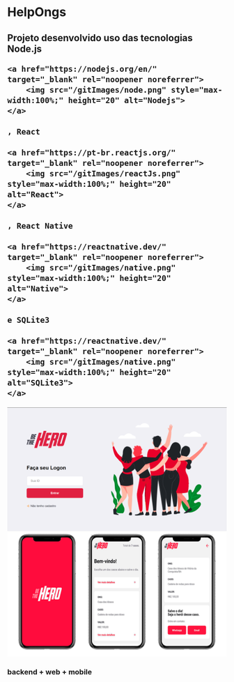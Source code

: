 <h1> HelpOngs </h1>

<h2> Projeto desenvolvido uso das tecnologias
    Node.js

    <a href="https://nodejs.org/en/" target="_blank" rel="noopener noreferrer">
        <img src="/gitImages/node.png" style="max-width:100%;" height="20" alt="Nodejs">
    </a>

    , React

    <a href="https://pt-br.reactjs.org/" target="_blank" rel="noopener noreferrer">
        <img src="/gitImages/reactJs.png" style="max-width:100%;" height="20" alt="React">
    </a>

    , React Native

    <a href="https://reactnative.dev/"  target="_blank" rel="noopener noreferrer">
        <img src="/gitImages/native.png" style="max-width:100%;" height="20" alt="Native">
    </a>

    e SQLite3

    <a href="https://reactnative.dev/"  target="_blank" rel="noopener noreferrer">
        <img src="/gitImages/native.png" style="max-width:100%;" height="20" alt="SQLite3">
    </a>

</h2>

<img src="/gitImages/loginScreen.png" style="max-width:100%;" alt="Login">
<img src="/gitImages/appScreens.png" style="max-width:100%;" alt="app">

<h3> backend + web + mobile </h3>
